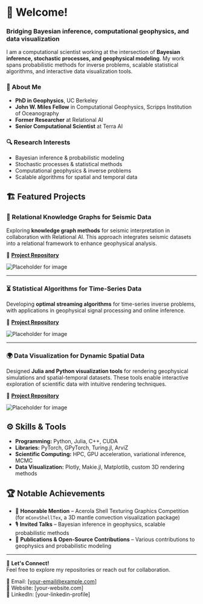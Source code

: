 # 👋 Welcome!  

### Bridging Bayesian inference, computational geophysics, and data visualization  

I am a computational scientist working at the intersection of **Bayesian inference, stochastic processes, and geophysical modeling**. My work spans probabilistic methods for inverse problems, scalable statistical algorithms, and interactive data visualization tools.  

### 🔬 About Me  
- **PhD in Geophysics**, UC Berkeley  
- **John W. Miles Fellow** in Computational Geophysics, Scripps Institution of Oceanography  
- **Former Researcher** at Relational AI  
- **Senior Computational Scientist** at Terra AI  

### 🔍 Research Interests  
- Bayesian inference & probabilistic modeling  
- Stochastic processes & statistical methods  
- Computational geophysics & inverse problems  
- Scalable algorithms for spatial and temporal data  

## 🏗️ Featured Projects  

### 📡 Relational Knowledge Graphs for Seismic Data  
Exploring **knowledge graph methods** for seismic interpretation in collaboration with Relational AI. This approach integrates seismic datasets into a relational framework to enhance geophysical analysis.  

📌 **[Project Repository](#)**  

![Placeholder for image](#)  

---  

### ⏳ Statistical Algorithms for Time-Series Data  
Developing **optimal streaming algorithms** for time-series inverse problems, with applications in geophysical signal processing and online inference.  

📌 **[Project Repository](#)**  

![Placeholder for image](#)  

---  

### 🌍 Data Visualization for Dynamic Spatial Data  
Designed **Julia and Python visualization tools** for rendering geophysical simulations and spatial-temporal datasets. These tools enable interactive exploration of scientific data with intuitive rendering techniques.  

📌 **[Project Repository](#)**  

![Placeholder for image](#)  

## ⚙️ Skills & Tools  
- **Programming:** Python, Julia, C++, CUDA  
- **Libraries:** PyTorch, GPyTorch, Turing.jl, ArviZ  
- **Scientific Computing:** HPC, GPU acceleration, variational inference, MCMC  
- **Data Visualization:** Plotly, Makie.jl, Matplotlib, custom 3D rendering methods  

## 🏆 Notable Achievements  
- 🏅 **Honorable Mention** – Acerola Shell Texturing Graphics Competition (for `mConvShellTex`, a 3D mantle convection visualization package)  
- 🎙️ **Invited Talks** – Bayesian inference in geophysics, scalable probabilistic methods  
- 📜 **Publications & Open-Source Contributions** – Various contributions to geophysics and probabilistic modeling  

---

🚀 **Let's Connect!**  
Feel free to explore my repositories or reach out for collaboration.  

📧 Email: [your-email@example.com]  
🔗 Website: [your-website.com]  
💼 LinkedIn: [your-linkedin-profile]  
